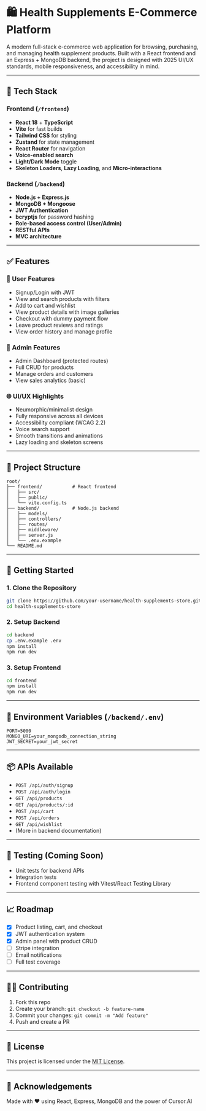 
# 🛍️ Health Supplements E-Commerce Platform

A modern full-stack e-commerce web application for browsing, purchasing, and managing health supplement products. Built with a React frontend and an Express + MongoDB backend, the project is designed with 2025 UI/UX standards, mobile responsiveness, and accessibility in mind.

---

## 🔧 Tech Stack

### Frontend (`/frontend`)
- **React 18** + **TypeScript**
- **Vite** for fast builds
- **Tailwind CSS** for styling
- **Zustand** for state management
- **React Router** for navigation
- **Voice-enabled search**
- **Light/Dark Mode** toggle
- **Skeleton Loaders**, **Lazy Loading**, and **Micro-interactions**

### Backend (`/backend`)
- **Node.js + Express.js**
- **MongoDB + Mongoose**
- **JWT Authentication**
- **bcryptjs** for password hashing
- **Role-based access control (User/Admin)**
- **RESTful APIs**
- **MVC architecture**

---

## ✅ Features

### 👤 User Features
- Signup/Login with JWT
- View and search products with filters
- Add to cart and wishlist
- View product details with image galleries
- Checkout with dummy payment flow
- Leave product reviews and ratings
- View order history and manage profile

### 🛒 Admin Features
- Admin Dashboard (protected routes)
- Full CRUD for products
- Manage orders and customers
- View sales analytics (basic)

### 🌐 UI/UX Highlights
- Neumorphic/minimalist design
- Fully responsive across all devices
- Accessibility compliant (WCAG 2.2)
- Voice search support
- Smooth transitions and animations
- Lazy loading and skeleton screens

---

## 📂 Project Structure

```
root/
├── frontend/           # React frontend
│   ├── src/
│   ├── public/
│   └── vite.config.ts
├── backend/            # Node.js backend
│   ├── models/
│   ├── controllers/
│   ├── routes/
│   ├── middleware/
│   ├── server.js
│   └── .env.example
└── README.md
```

---

## 🚀 Getting Started

### 1. Clone the Repository
```bash
git clone https://github.com/your-username/health-supplements-store.git
cd health-supplements-store
```

### 2. Setup Backend
```bash
cd backend
cp .env.example .env
npm install
npm run dev
```

### 3. Setup Frontend
```bash
cd frontend
npm install
npm run dev
```

---

## 🔑 Environment Variables (`/backend/.env`)
```
PORT=5000
MONGO_URI=your_mongodb_connection_string
JWT_SECRET=your_jwt_secret
```

---

## 📦 APIs Available

- `POST /api/auth/signup`
- `POST /api/auth/login`
- `GET /api/products`
- `GET /api/products/:id`
- `POST /api/cart`
- `POST /api/orders`
- `GET /api/wishlist`
- (More in backend documentation)

---

## 🧪 Testing (Coming Soon)
- Unit tests for backend APIs
- Integration tests
- Frontend component testing with Vitest/React Testing Library

---

## 📈 Roadmap

- [x] Product listing, cart, and checkout
- [x] JWT authentication system
- [x] Admin panel with product CRUD
- [ ] Stripe integration
- [ ] Email notifications
- [ ] Full test coverage

---

## 👨‍💻 Contributing

1. Fork this repo
2. Create your branch: `git checkout -b feature-name`
3. Commit your changes: `git commit -m "Add feature"`
4. Push and create a PR

---

## 📃 License

This project is licensed under the [MIT License](LICENSE).

---

## 🙌 Acknowledgements

Made with ❤️ using React, Express, MongoDB and the power of Cursor.AI

